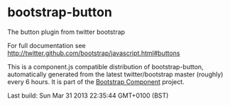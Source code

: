 # bootstrap-button
The button plugin from twitter bootstrap

For full documentation see http://twitter.github.com/bootstrap/javascript.html#buttons

This is a component.js compatible distribution of bootstrap-button, automatically generated
from the latest twitter/bootstrap master (roughly) every 6 hours. It is part of the <a href="http://github.com/codemix/bootstrap-component">Bootstrap Component</a>
project.


Last build: Sun Mar 31 2013 22:35:44 GMT+0100 (BST)
